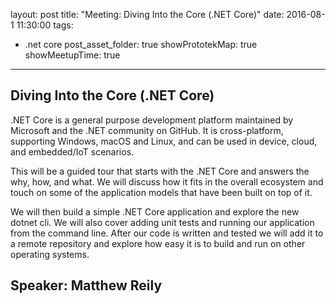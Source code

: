 layout: post
title: "Meeting: Diving Into the Core (.NET Core)"
date: 2016-08-1 11:30:00
tags:
- .net core
post_asset_folder: true
showPrototekMap: true
showMeetupTime: true
---

## Diving Into the Core (.NET Core)
.NET Core is a general purpose development platform maintained by Microsoft and the .NET community on GitHub. It is cross-platform, supporting Windows, macOS and Linux, and can be used in device, cloud, and embedded/IoT scenarios. 

This will be a guided tour that starts with the .NET Core and answers the why, how, and what. We will discuss how it fits in the overall ecosystem and touch on some of the application models that have been built on top of it.  

We will then build a simple .NET Core application and explore the new dotnet cli. We will also cover adding unit tests and running our application from the command line. After our code is written and tested we will add it to a remote repository and explore how easy it is to build and run on other operating systems.

## Speaker: Matthew Reily
